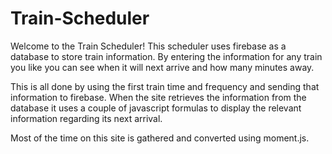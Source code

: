 # Train-Scheduler

Welcome to the Train Scheduler! This scheduler uses firebase as a database to store train information. By entering the information for any train you like you can see when it will next arrive and how many minutes away.

This is all done by using the first train time and frequency and sending that information to firebase. When the site retrieves the information from the database it uses a couple of javascript formulas to display the relevant information regarding its next arrival. 

Most of the time on this site is gathered and converted using moment.js.